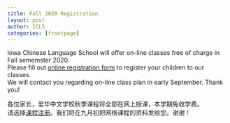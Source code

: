 ```yaml
---
title: Fall 2020 Registration  
layout: post
author: ICLS
categories: [frontpage]
---
```

Iowa Chinese Language School will offer on-line classes free of charge in Fall sememster 2020.		
Please fill out [online registration form](https://forms.gle/VRUxSpJN4vZMPies6) to register your children to our classes.		
We will contact you regarding  on-line class plan in early September. Thank you!		
		
各位家长，爱华中文学校秋季课程将全部在网上授课，本学期免收学费。		
请选择[课程注册](https://forms.gle/VRUxSpJN4vZMPies6)。我们将在九月初把网络课程的资料发给您。谢谢！	

